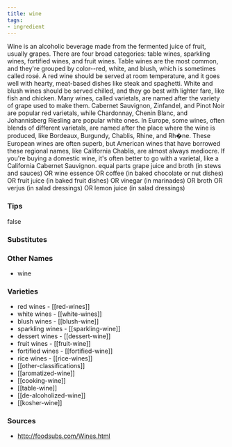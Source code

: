 ```yaml
---
title: wine
tags:
- ingredient
---
```

Wine is an alcoholic beverage made from the fermented juice of fruit, usually grapes. There are four broad categories: table wines, sparkling wines, fortified wines, and fruit wines. Table wines are the most common, and they're grouped by color--red, white, and blush, which is sometimes called rosé. A red wine should be served at room temperature, and it goes well with hearty, meat-based dishes like steak and spaghetti. White and blush wines should be served chilled, and they go best with lighter fare, like fish and chicken. Many wines, called varietals, are named after the variety of grape used to make them. Cabernet Sauvignon, Zinfandel, and Pinot Noir are popular red varietals, while Chardonnay, Chenin Blanc, and Johannisberg Riesling are popular white ones. In Europe, some wines, often blends of different varietals, are named after the place where the wine is produced, like Bordeaux, Burgundy, Chablis, Rhine, and Rh�ne. These European wines are often superb, but American wines that have borrowed these regional names, like California Chablis, are almost always mediocre. If you're buying a domestic wine, it's often better to go with a varietal, like a California Cabernet Sauvignon. equal parts grape juice and broth (in stews and sauces) OR wine essence OR coffee (in baked chocolate or nut dishes) OR fruit juice (in baked fruit dishes) OR vinegar (in marinades) OR broth OR verjus (in salad dressings) OR lemon juice (in salad dressings)

### Tips
false

### Substitutes


### Other Names

* wine

### Varieties

* red wines - [[red-wines]]
* white wines - [[white-wines]]
* blush wines - [[blush-wine]]
* sparkling wines - [[sparkling-wine]]
* dessert wines - [[dessert-wine]]
* fruit wines - [[fruit-wine]]
* fortified wines - [[fortified-wine]]
* rice wines - [[rice-wines]]
* [[other-classifications]]
* [[aromatized-wine]]
* [[cooking-wine]]
* [[table-wine]]
* [[de-alcoholized-wine]]
* [[kosher-wine]]

### Sources
* http://foodsubs.com/Wines.html
